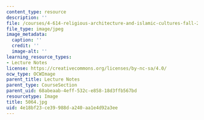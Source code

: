 ```yaml
---
content_type: resource
description: ''
file: /courses/4-614-religious-architecture-and-islamic-cultures-fall-2002/4e18bf23ce39988da240aa1e4d92a3ee_5064.jpg
file_type: image/jpeg
image_metadata:
  caption: ''
  credit: ''
  image-alt: ''
learning_resource_types:
- Lecture Notes
license: https://creativecommons.org/licenses/by-nc-sa/4.0/
ocw_type: OCWImage
parent_title: Lecture Notes
parent_type: CourseSection
parent_uid: 68abeaab-4eff-532c-e858-18d3ffb567bd
resourcetype: Image
title: 5064.jpg
uid: 4e18bf23-ce39-988d-a240-aa1e4d92a3ee
---
```

